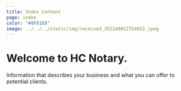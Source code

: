 ```yaml
---
title: Index Content
page: index
color: "#8F81E8"
image: ../../../static/img/received_352240812754032.jpeg
---
```

# Welcome to HC Notary.

Information that describes your business and what you can offer to potential clients.